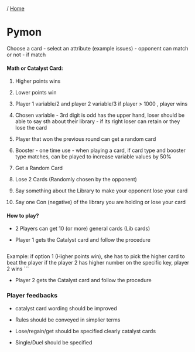/ [Home](index.md)

# Pymon

Choose a card - select an attribute (example issues) - opponent can match or not - if match

#### Math or Catalyst Card:
  1. Higher points wins 
  
  2. Lower points win 
  
  3. Player 1 variable/2 and player 2 variable/3 if player > 1000 , player wins
  
  4. Chosen variable - 3rd digit is odd has the upper hand, loser should be able to say sth about their library 
    - if its right loser can retain or they lose the card
  
  5. Player that won the previous round can get a random card
  
  6. Booster - one time use - when playing a card, if card type and booster type matches, can be played to increase variable values by 50%

  07. Get a Random Card

  08. Lose 2 Cards (Randomly chosen by the opponent)

  09. Say something about the Library to make your opponent lose your card

  10. Say one Con (negative) of the library you are holding or lose your card



#### How to play?
 - 2 Players can get 10 (or more) general cards (Lib cards)

 - Player 1 gets the Catalyst card and follow the procedure
    ```
Example:
if option 1 (Higher points win), she has to pick the higher card to beat the player
if the player 2 has higher number on the specific key, player 2 wins
    ```

 - Player 2 gets the Catalyst card and follow the procedure


### Player feedbacks


  - catalyst card wording should be improved

  - Rules should be conveyed in simplier terms

  - Lose/regain/get should be specified clearly catalyst cards

  - Single/Duel should be specified
  